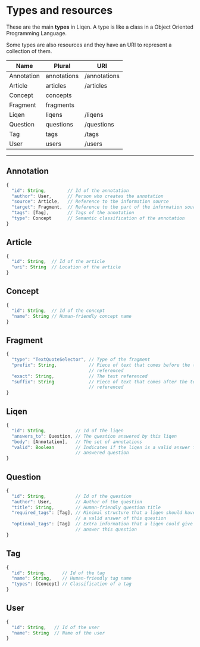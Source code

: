 # Types and resources

These are the main **types** in Liqen. A type is like a class in a Object Oriented Programming Language.

Some types are also resources and they have an URI to represent a collection of them.

Name       | Plural       | URI
-----------|--------------|--------
Annotation | annotations  | /annotations
Article    | articles     | /articles
Concept    | concepts     |
Fragment   | fragments    |
Liqen      | liqens       | /liqens
Question   | questions    | /questions
Tag        | tags         | /tags
User       | users        | /users

---

## Annotation

```js
{
  "id": String,        // Id of the annotation
  "author": User,      // Person who creates the annotation
  "source": Article,   // Reference to the information source
  "target": Fragment,  // Reference to the part of the information source
  "tags": [Tag],       // Tags of the annotation
  "type": Concept      // Semantic classification of the annotation
}
```

## Article

```js
{
  "id": String,  // Id of the article
  "uri": String  // Location of the article
}
```

## Concept

```js
{
  "id": String,  // Id of the concept
  "name": String // Human-friendly concept name
}
```

## Fragment

```js
{
  "type": "TextQuoteSelector", // Type of the fragment
  "prefix": String,            // Piece of text that comes before the text
                               // referenced
  "exact": String,             // The text referenced
  "suffix": String             // Piece of text that comes after the text
                               // referenced
}
```

## Liqen

```js
{
  "id": String,           // Id of the liqen
  "answers_to": Question, // The question answered by this liqen
  "body": [Annotation],   // The set of annotations
  "valid": Boolean        // Indicates if the liqen is a valid answer for the 
                          // answered question
}
```

## Question

```js
{
  "id": String,           // Id of the question
  "author": User,         // Author of the question
  "title": String,        // Human-friendly question title
  "required_tags": [Tag], // Minimal structure that a liqen should have to be 
                          // a valid answer of this question
  "optional_tags": [Tag]  // Extra information that a liqen could give to 
                          // answer this question
}
```

## Tag

```js
{
  "id": String,      // Id of the tag
  "name": String,    // Human-friendly tag name
  "types": [Concept] // Classification of a tag
}
```

## User

```js
{
  "id": String,   // Id of the user
  "name": String  // Name of the user
}
```



